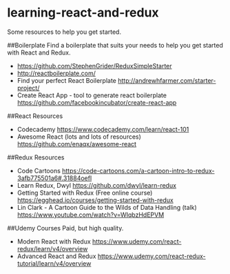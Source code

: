 # learning-react-and-redux
Some resources to help you get started.

##Boilerplate
Find a boilerplate that suits your needs to help you get started with React and Redux.
- https://github.com/StephenGrider/ReduxSimpleStarter
- http://reactboilerplate.com/
- Find your perfect React Boilerplate http://andrewhfarmer.com/starter-project/
- Create React App - tool to generate react boilerplate https://github.com/facebookincubator/create-react-app

##React Resources
- Codecademy https://www.codecademy.com/learn/react-101
- Awesome React (lots and lots of resources) https://github.com/enaqx/awesome-react


##Redux Resources
- Code Cartoons https://code-cartoons.com/a-cartoon-intro-to-redux-3afb775501a6#.31884oefl
- Learn Redux, Dwyl https://github.com/dwyl/learn-redux
- Getting Started with Redux (Free online course) https://egghead.io/courses/getting-started-with-redux
- Lin Clark - A Cartoon Guide to the Wilds of Data Handling (talk) https://www.youtube.com/watch?v=WIqbzHdEPVM

##Udemy Courses 
Paid, but high quality.
- Modern React with Redux https://www.udemy.com/react-redux/learn/v4/overview
- Advanced React and Redux https://www.udemy.com/react-redux-tutorial/learn/v4/overview
